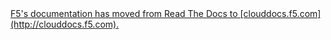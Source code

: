 <script 

   type="text/javascript">
   var currentHost = window.location.hostname;
   var path = currentHost.substring(0, currentHost.indesOf("."));
    
   if currentHost.includes("readthedocs") {window.location.assign("http://clouddocs.f5.com" + path);}
</script>

<a href="http://clouddocs.f5.com">
    F5's documentation has moved from Read The Docs to [clouddocs.f5.com](http://clouddocs.f5.com).
</a>
